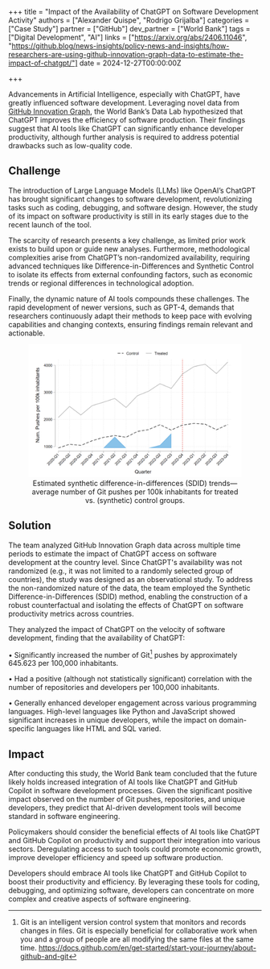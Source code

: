 +++
title = "Impact of the Availability of ChatGPT on Software Development Activity"
authors = ["Alexander Quispe", "Rodrigo Grijalba"]
categories = ["Case Study"]
partner = ["GitHub"]
dev_partner = ["World Bank"]
tags = ["Digital Development", "AI"]
links = ["https://arxiv.org/abs/2406.11046", "https://github.blog/news-insights/policy-news-and-insights/how-researchers-are-using-github-innovation-graph-data-to-estimate-the-impact-of-chatgpt/"]
date = 2024-12-27T00:00:00Z

+++

Advancements in Artificial Intelligence, especially with ChatGPT, have greatly influenced software development. Leveraging novel data from [GitHub Innovation Graph](https://github.com/github/innovationgraph), the World Bank’s Data Lab hypothesized that ChatGPT improves the efficiency of software production. Their findings suggest that AI tools like ChatGPT can significantly enhance developer productivity, although further analysis is required to address potential drawbacks such as low-quality code.


## Challenge

The introduction of Large Language Models (LLMs) like OpenAI’s ChatGPT has brought significant changes to software development, revolutionizing tasks such as coding, debugging, and software design. However, the study of its impact on software productivity is still in its early stages due to the recent launch of the tool.

The scarcity of research presents a key challenge, as limited prior work exists to build upon or guide new analyses. Furthermore, methodological complexities arise from ChatGPT’s non-randomized availability, requiring advanced techniques like Difference-in-Differences and Synthetic Control to isolate its effects from external confounding factors, such as economic trends or regional differences in technological adoption.

Finally, the dynamic nature of AI tools compounds these challenges. The rapid development of newer versions, such as GPT-4, demands that researchers continuously adapt their methods to keep pace with evolving capabilities and changing contexts, ensuring findings remain relevant and actionable.


<figure align="centre">
    <img src="impact-of-the-availability-of-chatgpt-on-software-development-activity_figure1.png"
    <figcaption>
        <center>
Estimated synthetic difference-in-differences (SDID) trends—average number of Git pushes per 100k inhabitants for treated vs. (synthetic) control groups.
  </center>
    </figcaption>
</figure>



## Solution

The team analyzed GitHub Innovation Graph data across multiple time periods to estimate the impact of ChatGPT access on software development at the country level. Since ChatGPT's availability was not randomized (e.g., it was not limited to a randomly selected group of countries), the study was designed as an observational study. To address the non-randomized nature of the data, the team employed the Synthetic Difference-in-Differences (SDID) method, enabling the construction of a robust counterfactual and isolating the effects of ChatGPT on software productivity metrics across countries.

They analyzed the impact of ChatGPT on the velocity of software development, finding that the availability of ChatGPT:

•	Significantly increased the number of Git[^1] pushes by approximately 645.623 per 100,000 inhabitants.

•	Had a positive (although not statistically significant) correlation with the number of repositories and developers per 100,000 inhabitants.

•	Generally enhanced developer engagement across various programming languages. High-level languages like Python and JavaScript showed significant increases in unique developers, while the impact on domain-specific languages like HTML and SQL varied.



## Impact

After conducting this study, the World Bank team concluded that the future likely holds increased integration of AI tools like ChatGPT and GitHub Copilot in software development processes. Given the significant positive impact observed on the number of Git pushes, repositories, and unique developers, they predict that AI-driven development tools will become standard in software engineering.

Policymakers should consider the beneficial effects of AI tools like ChatGPT and GitHub Copilot on productivity and support their integration into various sectors. Deregulating access to such tools could promote economic growth, improve developer efficiency and speed up software production.

Developers should embrace AI tools like ChatGPT and GitHub Copilot to boost their productivity and efficiency. By leveraging these tools for coding, debugging, and optimizing software, developers can concentrate on more complex and creative aspects of software engineering.


[^1]: Git is an intelligent version control system that monitors and records changes in files. Git is especially beneficial for collaborative work when you and a group of people are all modifying the same files at the same time. https://docs.github.com/en/get-started/start-your-journey/about-github-and-git




